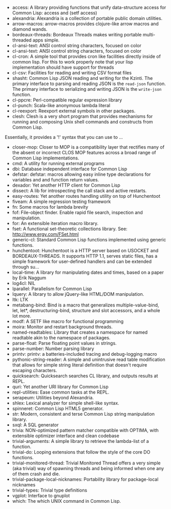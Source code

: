 <!-- list generated automatically. -->
- access: A library providing functions that unify data-structure access for Common Lisp: access and (setf access)
- alexandria: Alexandria is a collection of portable public domain utilities.
- arrow-macros: arrow-macros provides clojure-like arrow macros and diamond wands.
- bordeaux-threads: Bordeaux Threads makes writing portable multi-threaded apps simple.
- cl-ansi-text: ANSI control string characters, focused on color
- cl-ansi-text: ANSI control string characters, focused on color
- cl-cron: A simple tool that provides cron like facilities directly inside of common lisp. For this to work properly note that your lisp implementation should have support for threads
- cl-csv: Facilities for reading and writing CSV format files
- shasht: Common Lisp JSON reading and writing for the Kzinti. The primary interface to parsing and reading JSON is the `read-json` function. The primary interface to serializing and writing JSON is the `write-json` function.
- cl-ppcre: Perl-compatible regular expression library
- cl-punch: Scala-like anonymous lambda literal
- cl-reexport: Reexport external symbols in other packages.
- clesh: Clesh is a very short program that provides
  mechanisms for running and composing Unix shell commands and
  constructs from Common Lisp.

Essentially, it provides a '!' syntax that you can use to ...
- closer-mop: Closer to MOP is a compatibility layer that rectifies many of the absent or incorrect CLOS MOP features across a broad range of Common Lisp implementations.
- cmd: A utility for running external programs
- dbi: Database independent interface for Common Lisp
- defstar: defstar: macros allowing easy inline type declarations for
variables and and function return values.
- dexador: Yet another HTTP client for Common Lisp
- dissect: A lib for introspecting the call stack and active restarts.
- easy-routes: Yet another routes handling utility on top of Hunchentoot
- fiveam: A simple regression testing framework
- fn: Some macros for lambda brevity
- fof: File-object finder. Enable rapid file search, inspection and manipulation.
- for: An extensible iteration macro library.
- fset: A functional set-theoretic collections library.
See: http://www.ergy.com/FSet.html
- generic-cl: Standard Common Lisp functions implemented using generic functions.
- hunchentoot: Hunchentoot is a HTTP server based on USOCKET and
  BORDEAUX-THREADS.  It supports HTTP 1.1, serves static files, has a
  simple framework for user-defined handlers and can be extended
  through su...
- local-time: A library for manipulating dates and times, based on a paper by Erik Naggum
- log4cl: NIL
- lparallel: Parallelism for Common Lisp
- lquery: A library to allow jQuery-like HTML/DOM manipulation.
- ltk: LTK
- metabang-bind: Bind is a macro that generalizes multiple-value-bind, let, let*, destructuring-bind, structure and slot accessors, and a whole lot more.
- modf: A SETF like macro for functional programming
- moira: Monitor and restart background threads.
- named-readtables: Library that creates a namespace for named readtable
  akin to the namespace of packages.
- parse-float: Parse floating point values in strings.
- parse-number: Number parsing library
- printv: printv: a batteries-included tracing and debug-logging macro
- pythonic-string-reader: A simple and unintrusive read table modification that allows for
simple string literal definition that doesn't require escaping characters.
- quicksearch: Quicksearch searches CL library, and outputs results at REPL.
- quri: Yet another URI library for Common Lisp
- repl-utilities: Ease common tasks at the REPL.
- serapeum: Utilities beyond Alexandria.
- shlex: Lexical analyzer for simple shell-like syntax.
- spinneret: Common Lisp HTML5 generator.
- str: Modern, consistent and terse Common Lisp string manipulation library.
- sxql: A SQL generator
- trivia: NON-optimized pattern matcher compatible with OPTIMA, with extensible optimizer interface and clean codebase
- trivial-arguments: A simple library to retrieve the lambda-list of a function.
- trivial-do: Looping extensions that follow the style of the core DO functions.
- trivial-monitored-thread: Trivial Monitored Thread offers a very simple (aka trivial) way of spawning threads and being informed when one any of them crash and die.
- trivial-package-local-nicknames: Portability library for package-local nicknames
- trivial-types: Trivial type definitions
- vgplot: Interface to gnuplot
- which: The which UNIX command in Common Lisp.
